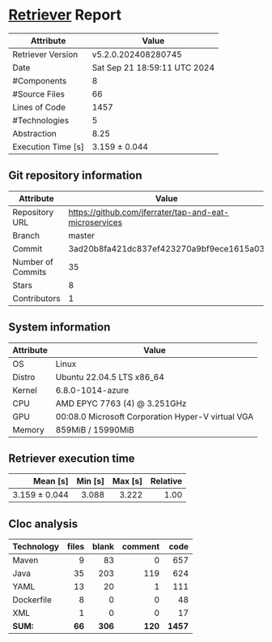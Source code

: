 # [Retriever](https://github.com/PalladioSimulator/Palladio-ReverseEngineering-Retriever) Report
| Attribute          | Value |
| ------------------ | ----- |
| Retriever Version  | v5.2.0.202408280745 |
| Date               | Sat Sep 21 18:59:11 UTC 2024 |
| #Components        | 8 |
| #Source Files      | 66 |
| Lines of Code      | 1457 |
| #Technologies      | 5 |
| Abstraction        | 8.25 |
| Execution Time [s] | 3.159 ± 0.044  |

## Git repository information
|      Attribute    | Value |
| ----------------- | ----- |
| Repository URL    | https://github.com/jferrater/tap-and-eat-microservices |
| Branch            | master |
| Commit            | 3ad20b8fa421dc837ef423270a9bf9ece1615a03 |
| Number of Commits | 35 |
| Stars             | 8 |
| Contributors      | 1 |


## System information
| Attribute | Value |
| --------- | ----- |
| OS | Linux  |
| Distro | Ubuntu 22.04.5 LTS x86_64  |
| Kernel | 6.8.0-1014-azure  |
| CPU | AMD EPYC 7763 (4) @ 3.251GHz  |
| GPU | 00:08.0 Microsoft Corporation Hyper-V virtual VGA  |
| Memory | 859MiB / 15990MiB  |

## Retriever execution time
| Mean [s] | Min [s] | Max [s] | Relative |
|---:|---:|---:|---:|
| 3.159 ± 0.044 | 3.088 | 3.222 | 1.00 |

## Cloc analysis

<!-- github.com/AlDanial/cloc v 1.90  T=0.12 s (595.8 files/s, 19830.5 lines/s) -->

|Technology|files|blank|comment|code|
|:-------|-------:|-------:|-------:|-------:|
|Maven|9|83|0|657|
|Java|35|203|119|624|
|YAML|13|20|1|111|
|Dockerfile|8|0|0|48|
|XML|1|0|0|17|
|**SUM:**|**66**|**306**|**120**|**1457**|
